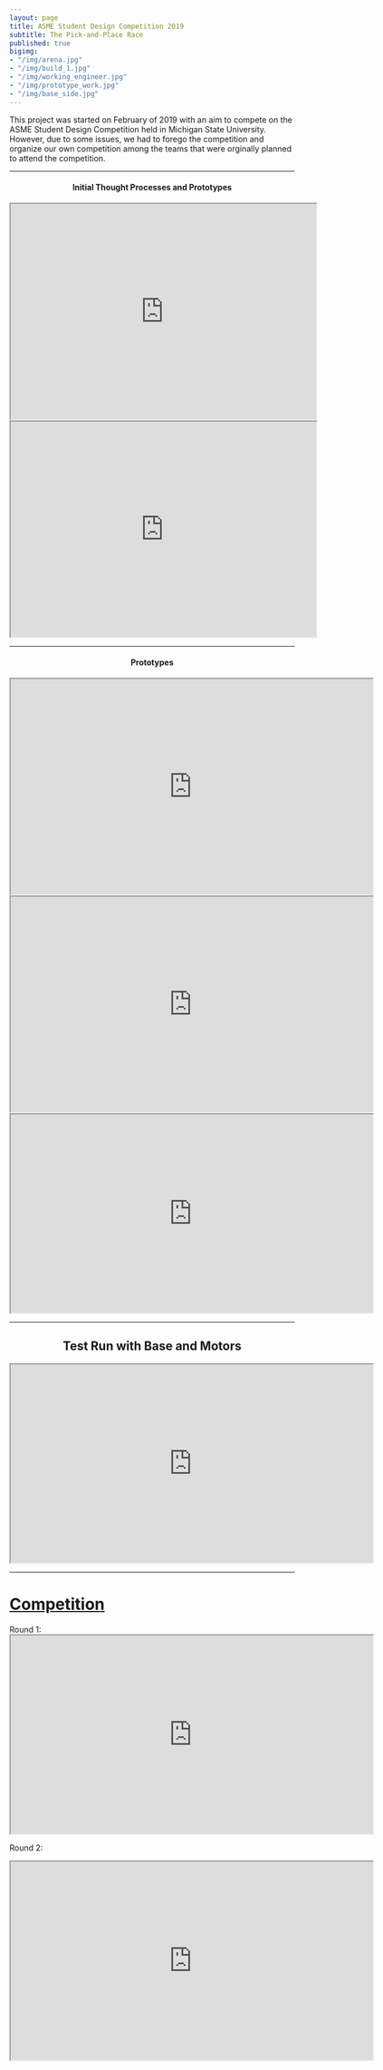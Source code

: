 ```yaml
---
layout: page
title: ASME Student Design Competition 2019
subtitle: The Pick-and-Place Race
published: true
bigimg: 
- "/img/arena.jpg"
- "/img/build_1.jpg"
- "/img/working_engineer.jpg"
- "/img/prototype_work.jpg"
- "/img/base_side.jpg"
---
```


This project was started on February of 2019 with an aim to compete on the ASME Student Design Competition held in Michigan State University. However, due to some issues, we had to forego the competition and organize our own competition among the teams that were orginally planned to attend the competition. 
<hr>
<center><H4>Initial Thought Processes and Prototypes</H4>

<iframe src="https://drive.google.com/file/d/1zty-3pv7xc06iCoVSIuRJkuWe5zfzhCv/preview" width="540" height="380" alt= "Initial Hand Drawn Model"></iframe>

<iframe src="https://drive.google.com/file/d/18kVL1N2uh_y1c06XeE3AUi5sP07Bxyk7/preview" width="540" height="380" alt= "Top View"></iframe>
<hr>
<H4>Prototypes</H4>
<iframe src="https://drive.google.com/file/d/18r2s4NfpW68QK8_FvYlgMvkwVREfIv2X/preview" width="640" height="380" alt= "Prototype out of cardboards"></iframe>

<iframe src="https://drive.google.com/file/d/1EWiMonCY9Xpuq-ZanZT1ZTkyKF0LpIFx/preview" width="640" height="380" alt = "Prototype side view"></iframe>

<iframe src="https://drive.google.com/file/d/1sDwbgBnTyGjuWFWtzv1-JPjquC016F0V/preview" width="640" height="350" alt = "Prototype working mechanism"></iframe>



<hr>
<H2> Test Run with Base and Motors </H2>

<iframe src="https://drive.google.com/file/d/1iqUYfet6-LRPqYtgGhKaxMJN0KLNRLrt/preview" width="640" height="350"></iframe>
</center>
<hr>
<H1><b><u> Competition </u></b></H1>
Round 1:

<iframe src="https://drive.google.com/file/d/1wEMLU-sTj3V__sxqbI3SSbVcH-S4KVKG/preview" width="640" height="350"></iframe>

Round 2:

<iframe src="https://drive.google.com/file/d/1ze85nO4ic3aUmqvLby5zNoilwtxG9DSk/preview" width="640" height="350"></iframe>


